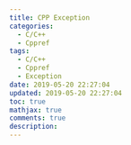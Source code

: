 ```yaml
---
title: CPP Exception
categories:
  - C/C++
  - Cppref
tags:
  - C/C++
  - Cppref
  - Exception
date: 2019-05-20 22:27:04
updated: 2019-05-20 22:27:04
toc: true
mathjax: true
comments: true
description: 
---
```

